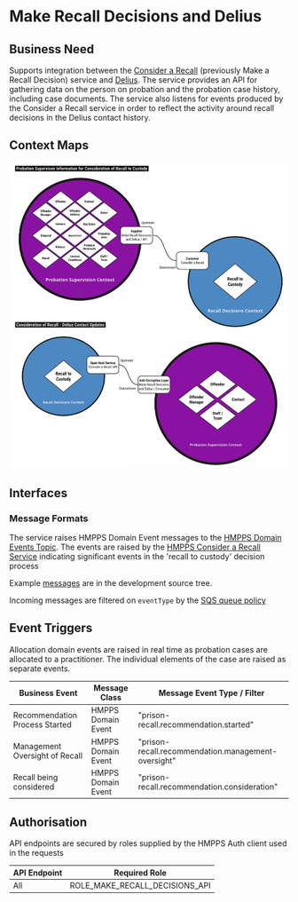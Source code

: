 # Make Recall Decisions and Delius

## Business Need

Supports integration between the
[Consider a Recall](https://github.com/ministryofjustice/make-recall-decision-api)
(previously Make a Recall Decision) service and
[Delius](https://github.com/ministryofjustice/delius). The service
provides an API for gathering data on the person on probation and the
probation case history, including case documents. The service also listens for
events produced by the Consider a Recall service in order to reflect the
activity around recall decisions in the Delius contact history.

## Context Maps

![Context Maps](./tech-docs/source/img/make-recall-decisions-and-delius-context-map.png)

## Interfaces

### Message Formats

The service raises HMPPS Domain Event messages to the
[HMPPS Domain Events Topic](https://github.com/ministryofjustice/cloud-platform-environments/blob/main/namespaces/live.cloud-platform.service.justice.gov.uk/hmpps-domain-events-prod/resources/hmpps-domain-events-topic.tf).
The events are raised by the [HMPPS Consider a Recall Service](https://github.com/ministryofjustice/make-recall-decision-api)
indicating significant events in the 'recall to custody' decision process

Example [messages](https://github.com/ministryofjustice/hmpps-probation-integration-services/tree/main/projects/make-recall-decisions-and-delius/src/dev/resources/messages/) are in the development source tree.

Incoming messages are filtered on `eventType` by the [SQS queue policy](https://github.com/ministryofjustice/cloud-platform-environments/blob/02fd1494435dd2525f2820f447ea7cdc10ddf54d/namespaces/live.cloud-platform.service.justice.gov.uk/hmpps-probation-integration-services-prod/resources/make-recall-decisions-and-delius-queue.tf#L5-L10)

## Event Triggers

Allocation domain events are raised in real time as probation cases are
allocated to a practitioner. The individual elements of the case are raised as
separate events.

| Business Event                 | Message Class      | Message Event Type / Filter                         |
|--------------------------------|--------------------|-----------------------------------------------------|
| Recommendation Process Started | HMPPS Domain Event | "prison-recall.recommendation.started"              |
| Management Oversight of Recall | HMPPS Domain Event | "prison-recall.recommendation.management-oversight" |
| Recall being considered        | HMPPS Domain Event | "prison-recall.recommendation.consideration" |

## Authorisation

API endpoints are secured by roles supplied by the HMPPS Auth client used in
the requests

| API Endpoint | Required Role                      |
|--------------|------------------------------------|
| All          | ROLE\_MAKE\_RECALL\_DECISIONS\_API |
